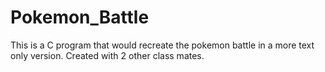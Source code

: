 # Pokemon_Battle

This is a C program that would recreate the pokemon battle in a more text only version. Created with 2 other class mates.
